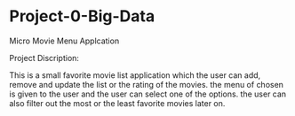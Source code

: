 # Project-0-Big-Data
Micro Movie Menu Applcation

Project Discription: 

This is a small favorite movie list application which the user can add, remove and update the list or the rating of the movies. the menu of chosen is given to the user and the user can select one of 
the options. the user can also filter out the most or the least favorite movies later on. 




